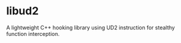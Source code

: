 # libud2
A lightweight C++ hooking library using UD2 instruction for stealthy function interception.
